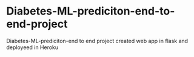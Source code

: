 # Diabetes-ML-prediciton-end-to-end-project
Diabetes-ML-prediciton-end to end project created web app in flask and deployeed in Heroku
